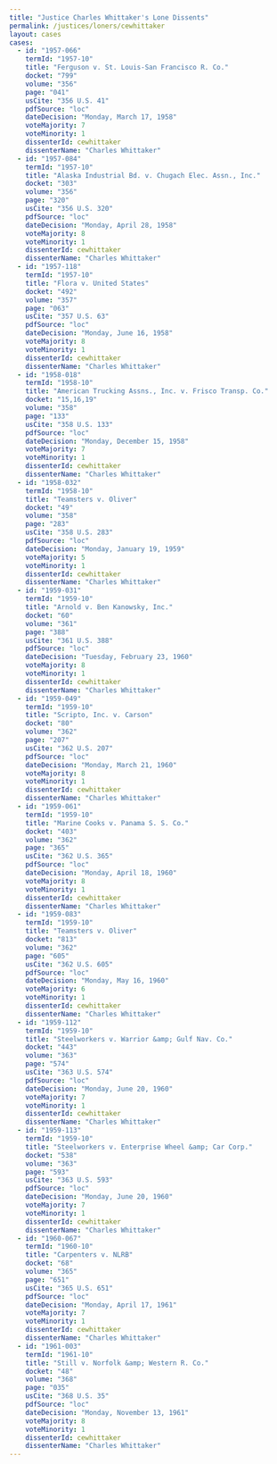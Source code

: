 ```yaml
---
title: "Justice Charles Whittaker's Lone Dissents"
permalink: /justices/loners/cewhittaker
layout: cases
cases:
  - id: "1957-066"
    termId: "1957-10"
    title: "Ferguson v. St. Louis-San Francisco R. Co."
    docket: "799"
    volume: "356"
    page: "041"
    usCite: "356 U.S. 41"
    pdfSource: "loc"
    dateDecision: "Monday, March 17, 1958"
    voteMajority: 7
    voteMinority: 1
    dissenterId: cewhittaker
    dissenterName: "Charles Whittaker"
  - id: "1957-084"
    termId: "1957-10"
    title: "Alaska Industrial Bd. v. Chugach Elec. Assn., Inc."
    docket: "303"
    volume: "356"
    page: "320"
    usCite: "356 U.S. 320"
    pdfSource: "loc"
    dateDecision: "Monday, April 28, 1958"
    voteMajority: 8
    voteMinority: 1
    dissenterId: cewhittaker
    dissenterName: "Charles Whittaker"
  - id: "1957-118"
    termId: "1957-10"
    title: "Flora v. United States"
    docket: "492"
    volume: "357"
    page: "063"
    usCite: "357 U.S. 63"
    pdfSource: "loc"
    dateDecision: "Monday, June 16, 1958"
    voteMajority: 8
    voteMinority: 1
    dissenterId: cewhittaker
    dissenterName: "Charles Whittaker"
  - id: "1958-018"
    termId: "1958-10"
    title: "American Trucking Assns., Inc. v. Frisco Transp. Co."
    docket: "15,16,19"
    volume: "358"
    page: "133"
    usCite: "358 U.S. 133"
    pdfSource: "loc"
    dateDecision: "Monday, December 15, 1958"
    voteMajority: 7
    voteMinority: 1
    dissenterId: cewhittaker
    dissenterName: "Charles Whittaker"
  - id: "1958-032"
    termId: "1958-10"
    title: "Teamsters v. Oliver"
    docket: "49"
    volume: "358"
    page: "283"
    usCite: "358 U.S. 283"
    pdfSource: "loc"
    dateDecision: "Monday, January 19, 1959"
    voteMajority: 5
    voteMinority: 1
    dissenterId: cewhittaker
    dissenterName: "Charles Whittaker"
  - id: "1959-031"
    termId: "1959-10"
    title: "Arnold v. Ben Kanowsky, Inc."
    docket: "60"
    volume: "361"
    page: "388"
    usCite: "361 U.S. 388"
    pdfSource: "loc"
    dateDecision: "Tuesday, February 23, 1960"
    voteMajority: 8
    voteMinority: 1
    dissenterId: cewhittaker
    dissenterName: "Charles Whittaker"
  - id: "1959-049"
    termId: "1959-10"
    title: "Scripto, Inc. v. Carson"
    docket: "80"
    volume: "362"
    page: "207"
    usCite: "362 U.S. 207"
    pdfSource: "loc"
    dateDecision: "Monday, March 21, 1960"
    voteMajority: 8
    voteMinority: 1
    dissenterId: cewhittaker
    dissenterName: "Charles Whittaker"
  - id: "1959-061"
    termId: "1959-10"
    title: "Marine Cooks v. Panama S. S. Co."
    docket: "403"
    volume: "362"
    page: "365"
    usCite: "362 U.S. 365"
    pdfSource: "loc"
    dateDecision: "Monday, April 18, 1960"
    voteMajority: 8
    voteMinority: 1
    dissenterId: cewhittaker
    dissenterName: "Charles Whittaker"
  - id: "1959-083"
    termId: "1959-10"
    title: "Teamsters v. Oliver"
    docket: "813"
    volume: "362"
    page: "605"
    usCite: "362 U.S. 605"
    pdfSource: "loc"
    dateDecision: "Monday, May 16, 1960"
    voteMajority: 6
    voteMinority: 1
    dissenterId: cewhittaker
    dissenterName: "Charles Whittaker"
  - id: "1959-112"
    termId: "1959-10"
    title: "Steelworkers v. Warrior &amp; Gulf Nav. Co."
    docket: "443"
    volume: "363"
    page: "574"
    usCite: "363 U.S. 574"
    pdfSource: "loc"
    dateDecision: "Monday, June 20, 1960"
    voteMajority: 7
    voteMinority: 1
    dissenterId: cewhittaker
    dissenterName: "Charles Whittaker"
  - id: "1959-113"
    termId: "1959-10"
    title: "Steelworkers v. Enterprise Wheel &amp; Car Corp."
    docket: "538"
    volume: "363"
    page: "593"
    usCite: "363 U.S. 593"
    pdfSource: "loc"
    dateDecision: "Monday, June 20, 1960"
    voteMajority: 7
    voteMinority: 1
    dissenterId: cewhittaker
    dissenterName: "Charles Whittaker"
  - id: "1960-067"
    termId: "1960-10"
    title: "Carpenters v. NLRB"
    docket: "68"
    volume: "365"
    page: "651"
    usCite: "365 U.S. 651"
    pdfSource: "loc"
    dateDecision: "Monday, April 17, 1961"
    voteMajority: 7
    voteMinority: 1
    dissenterId: cewhittaker
    dissenterName: "Charles Whittaker"
  - id: "1961-003"
    termId: "1961-10"
    title: "Still v. Norfolk &amp; Western R. Co."
    docket: "48"
    volume: "368"
    page: "035"
    usCite: "368 U.S. 35"
    pdfSource: "loc"
    dateDecision: "Monday, November 13, 1961"
    voteMajority: 8
    voteMinority: 1
    dissenterId: cewhittaker
    dissenterName: "Charles Whittaker"
---
```

